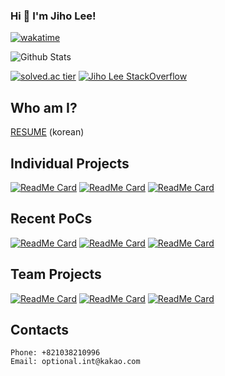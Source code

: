 ### Hi 👋 I'm Jiho Lee!

[![wakatime](https://wakatime.com/badge/user/9de25f4f-c88f-4413-beaa-30045b830f19.svg)](https://wakatime.com/@9de25f4f-c88f-4413-beaa-30045b830f19)

![Github Stats](https://github-readme-stats.vercel.app/api?username=DPS0340&show_icons=true&theme=dracula)

[![solved.ac tier](http://mazassumnida.wtf/api/v2/generate_badge?boj=a891)](https://solved.ac/a891) [![Jiho Lee StackOverflow](https://github-readme-stackoverflow.vercel.app/?userID=11853111&layout=compact&theme=dark)](https://stackoverflow.com/users/11853111/jiho-lee)

## Who am I?
[RESUME](https://github.com/DPS0340/DPS0340/blob/master/resume-jiholee.pdf) (korean)

## Individual Projects
[![ReadMe Card](https://github-readme-stats.vercel.app/api/pin/?username=dps0340&repo=YTStream&theme=dracula)](https://github.com/DPS0340/YTStream) [![ReadMe Card](https://github-readme-stats.vercel.app/api/pin/?username=dps0340&repo=ExpoCrudBoard&theme=dracula)](https://github.com/DPS0340/ExpoCrudBoard) [![ReadMe Card](https://github-readme-stats.vercel.app/api/pin/?username=dps0340&repo=DQNDemo&theme=dracula)](https://github.com/DPS0340/DQNDemo)

## Recent PoCs

[![ReadMe Card](https://github-readme-stats.vercel.app/api/pin/?username=dps0340&repo=acorn-random&theme=dracula)](https://github.com/DPS0340/acorn-random) [![ReadMe Card](https://github-readme-stats.vercel.app/api/pin/?username=dps0340&repo=params-to-querydsl-example&theme=dracula)](https://github.com/DPS0340/params-to-querydsl-example) [![ReadMe Card](https://github-readme-stats.vercel.app/api/pin/?username=dps0340&repo=yagcplus&theme=dracula)](https://github.com/DPS0340/yagcplus)

## Team Projects

[![ReadMe Card](https://github-readme-stats.vercel.app/api/pin/?username=DPS0340&repo=DjangoCRUDBoard&theme=dracula)](https://github.com/DPS0340/DjangoCRUDBoard)
[![ReadMe Card](https://github-readme-stats.vercel.app/api/pin/?username=Lenend-KPU&repo=LBS-Platform&theme=dracula)](https://github.com/Lenend-KPU/LBS-Platform)
[![ReadMe Card](https://github-readme-stats.vercel.app/api/pin/?username=Join2Gather&repo=Join2Gather&theme=dracula)](https://github.com/Join2Gather/Join2Gather)

## Contacts

```
Phone: +821038210996
Email: optional.int@kakao.com
```
